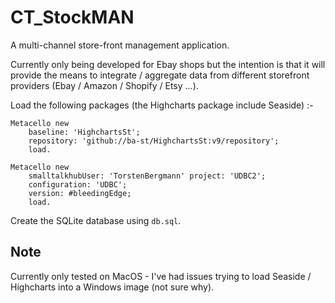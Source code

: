 # CT_StockMAN

A multi-channel store-front management application.

Currently only being developed for Ebay shops but the intention is that it will provide the means to integrate / aggregate data from different storefront providers (Ebay / Amazon / Shopify / Etsy ...). 

Load the following packages (the Highcharts package include Seaside) :-

```
Metacello new
	baseline: 'HighchartsSt';
	repository: 'github://ba-st/HighchartsSt:v9/repository';
	load.
```
```
Metacello new 
    smalltalkhubUser: 'TorstenBergmann' project: 'UDBC2';
    configuration: 'UDBC';
    version: #bleedingEdge;
    load.
```

Create the SQLite database using `db.sql`.

## Note

Currently only tested on MacOS - I've had issues trying to load Seaside / Highcharts into a Windows image (not sure why).
